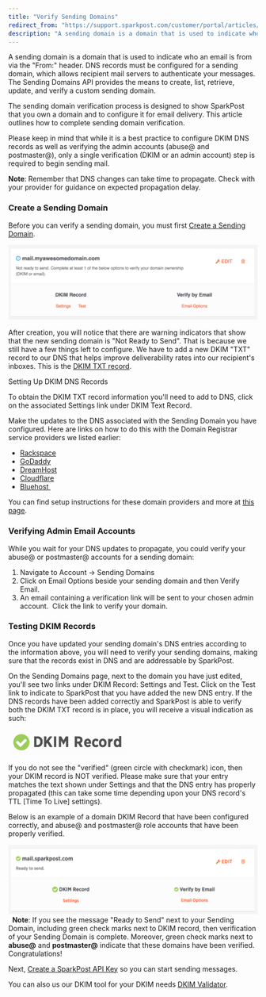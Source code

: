 ```yaml
---
title: "Verify Sending Domains"
redirect_from: "https://support.sparkpost.com/customer/portal/articles/1933360-verify-sending-domains"
description: "A sending domain is a domain that is used to indicate who an email is from via the From header DNS records must be configured for a sending domain which allows recipient mail servers to authenticate your messages The Sending Domains API provides the means to create list retrieve update..."
---
```


A sending domain is a domain that is used to indicate who an email is from via the "From:" header. DNS records must be configured for a sending domain, which allows recipient mail servers to authenticate your messages. The Sending Domains API provides the means to create, list, retrieve, update, and verify a custom sending domain.

The sending domain verification process is designed to show SparkPost that you own a domain and to configure it for email delivery. This article outlines how to complete sending domain verification.

Please keep in mind that while it is a best practice to configure DKIM DNS records as well as verifying the admin accounts (abuse@ and postmaster@), only a single verification (DKIM or an admin account) step is required to begin sending mail.

**Note**: Remember that DNS changes can take time to propagate. Check with your provider for guidance on expected propagation delay.

 ### Create a Sending Domain 

Before you can verify a sending domain, you must first [Create a Sending Domain](https://support.sparkpost.com/customer/portal/articles/1933318-create-and-verify-sending-domains).

![](media/verify-sending-domains/image00_original.png)

After creation, you will notice that there are warning indicators that show that the new sending domain is "Not Ready to Send". That is because we still have a few things left to configure. We have to add a new DKIM "TXT" record to our DNS that helps improve deliverability rates into our recipient's inboxes. This is the [DKIM TXT record](http://en.wikipedia.org/wiki/DomainKeys_Identified_Mail).

Setting Up DKIM DNS Records

To obtain the DKIM TXT record information you'll need to add to DNS, click on the associated Settings link under DKIM Text Record.

Make the updates to the DNS associated with the Sending Domain you have configured. Here are links on how to do this with the Domain Registrar service providers we listed earlier:​

*   [Rackspace](http://www.rackspace.com/apps/support/portal/1212)
*   [GoDaddy](https://www.google.com/url?sa=t&rct=j&q=&esrc=s&source=web&cd=7&cad=rja&uact=8&ved=0CFAQFjAG&url=http%3A%2F%2Fsupport.godaddy.com%2Fhelp%2Farticle%2F680%2Fmanaging-dns-for-your-domain-names&ei=Ux9dVPbIIcWcygS-zILgBA&usg=AFQjCNEi4HSQ0XZxEbRsfj3RTnaeuzLsUQ&bvm=bv.79189006,d.aWw)
*   [DreamHost](http://wiki.dreamhost.com/DKIM)
*   [Cloudflare](https://support.cloudflare.com/hc/en-us/articles/200168696-How-do-I-add-DKIM-records-)
*   [Bluehost ](https://my.bluehost.com/hosting/help/559)

You can find setup instructions for these domain providers and more at [this page](https://support.sparkpost.com/customer/portal/articles/2034498-setting-up-spf-and-dkim-with-domain-providers).

 ### Verifying Admin Email Accounts 

While you wait for your DNS updates to propagate, you could verify your abuse@ or postmaster@ accounts for a sending domain:

1.  Navigate to Account -> Sending Domains
2.  Click on Email Options beside your sending domain and then Verify Email.
3.  An email containing a verification link will be sent to your chosen admin account.  Click the link to verify your domain. 

 ### Testing DKIM Records 

Once you have updated your sending domain's DNS entries according to the information above, you will need to verify your sending domains, making sure that the records exist in DNS and are addressable by SparkPost.

On the Sending Domains page, next to the domain you have just edited, you'll see two links under DKIM Record: Settings and Test. Click on the Test link to indicate to SparkPost that you have added the new DNS entry. If the DNS records have been added correctly and SparkPost is able to verify both the DKIM TXT record is in place, you will receive a visual indication as such:

![DKIM Record Verified](media/verify-sending-domains/dkim-record-verified.png)

If you do not see the "verified" (green circle with checkmark) icon, then your DKIM record is NOT verified. Please make sure that your entry matches the text shown under Settings and that the DNS entry has properly propagated (this can take some time depending upon your DNS record's TTL [Time To Live] settings).

Below is an example of a domain DKIM Record that have been configured correctly, and abuse@ and postmaster@ role accounts that have been properly verified.

![](media/verify-sending-domains/image01_original.png) 
**Note**: ​If you see the message "Ready to Send" next to your Sending Domain, including green check marks next to DKIM record, then verification of your Sending Domain is complete. Moreover, green check marks next to **abuse@** and **postmaster@** indicate that these domains have been verified.  Congratulations!

Next, [Create a SparkPost API Key](https://support.sparkpost.com/customer/portal/articles/1933377-create-api-keys) so you can start sending messages.

You can also us our DKIM tool for your DKIM needs [DKIM Validator](https://tools.sparkpost.com/dkim).